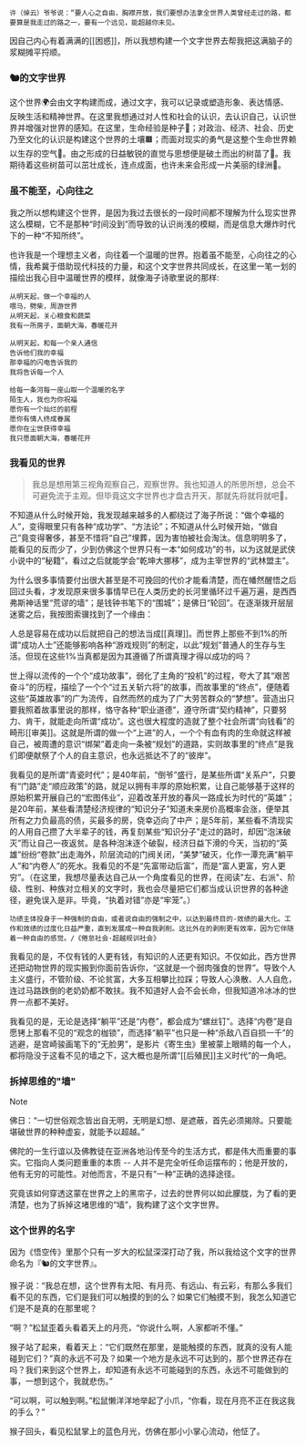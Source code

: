 	许（倬云）爷爷说：“要人心之自由，胸襟开放，我们要想办法拿全世界人类曾经走过的路，都要算是我走过的路之一，要有一个远见，能超越你未见。

因自己内心有着满满的[[困惑]]，所以我想构建一个文字世界去帮我把这满脑子的浆糊摊平捋顺。
### 🐿️的文字世界
这个世界🌍会由文字构建而成，通过文字，我可以记录或塑造形象、表达情感、反映生活和精神世界。在这里我想通过对人性和社会的认识，去认识自己，认识世界并增强对世界的感知。在这里，生命经验是种子🌾；对政治、经济、社会、历史乃至文化的认识是构建这个世界的土壤🟫；而面对现实的勇气是这整个生命世界赖以生存的空气💨。由之形成的日益敏锐的直觉与思想便是破土而出的树苗了🌱。我期待着这些树苗可以茁壮成长，连点成面，也许未来会形成一片美丽的绿洲🌳。

### 虽不能至，心向往之
我之所以想构建这个世界，是因为我过去很长的一段时间都不理解为什么现实世界这么模糊，它不是那种“时间没到”而导致的认识尚浅的模糊，而是信息大爆炸时代下的一种“不知所终”。

也许我是一个理想主义者，向往着一个温暖的世界。抱着虽不能至，心向往之的心情，我希冀于借助现代科技的力量，和这个文字世界共同成长，在这里一笔一划的描绘出我心目中温暖世界的模样，就像海子诗歌里说的那样:

```
从明天起，做一个幸福的人  
喂马，劈柴，周游世界  
从明天起，关心粮食和蔬菜  
我有一所房子，面朝大海，春暖花开

从明天起，和每一个亲人通信  
告诉他们我的幸福  
那幸福的闪电告诉我的  
我将告诉每一个人

给每一条河每一座山取一个温暖的名字  
陌生人，我也为你祝福  
愿你有一个灿烂的前程  
愿你有情人终成眷属  
愿你在尘世获得幸福  
我只愿面朝大海，春暖花开
```

### 我看见的世界

> 我总是想用第三视角观察自己，观察世界。我也知道人的所思所想，总会不可避免流于主观。但毕竟这文字世界也才盘古开天，那就先将就将就吧🐒。

不知道从什么时候开始，我发现越来越多的人都绕过了海子所说：“做个幸福的人”，变得眼里只有各种“成功学”、“方法论”；不知道从什么时候开始，“做自己”竟变得奢侈，甚至不惜将“自己”埋葬，因为害怕被社会淘汰。信息明明多了，能看见的反而少了，少到仿佛这个世界只有一本“如何成功”的书，以为这就是武侠小说中的“秘籍”，看过之后就能学会“乾坤大挪移”，成为主宰世界的“武林盟主”。

为什么很多事情要付出很大甚至是不可挽回的代价才能看清楚，而在幡然醒悟之后回过头看，才发现原来很多事情早已在人类历史的长河里循环过千遍万遍，是西西弗斯神话里“荒谬的墙”；是钱钟书笔下的“围城”；是佛日“轮回”。在逐渐拨开层层迷雾之后，我按图索骥找到了一个缘由：

人总是容易在成功以后就把自己的想法当成[[真理]]。而世界上那些不到1%的所谓“成功人士”还能够影响各种“游戏规则”的制定，以此“规划”普通人的生存与生活。但现在这些1%当真都是因为其遵循了所谓真理才得以成功的吗？

世上得以流传的一个个“成功故事”，弱化了主角的“投机”的过程，夸大了其“艰苦奋斗”的历程，描绘了一个个“过五关斩六将”的故事，而故事里的“终点”，便随着这些“英雄故事”的广为流传，自然而然的成为了广大劳苦群众的“梦想”。营造出只要我照着故事里说的那样，恪守各种“职业道德”，遵守所谓“契约精神”，只要努力、肯干，就能走向所谓“成功”。这也很大程度的造就了整个社会所谓“向钱看”的畸形[[审美]]。这就是所谓的做一个“上进”的人，一个个有血有肉的生命就这样被自己，被周遭的意识“绑架”着走向一条被“规划”的道路，实则故事里的“终点”是我们即便献祭了个人的自主意识，也永远抵达不了的“彼岸”。

我看见的是所谓“青瓷时代”；是40年前，“倒爷”盛行，是某些所谓“关系户”，只要有“门路”走“顺应政策”的路，就足以拥有丰厚的原始积累，让自己能够基于这样的原始积累开展自己的“宏图伟业”，迎着改革开放的春风一路成长为时代的“英雄”；是20年前，某些看清楚经济规律的“知识分子”知道未来房价高概率会涨，便举其所有之力负最高的债，买最多的房，侥幸迈向了中产；是5年前，某些看不清现实的人用自己攒了大半辈子的钱，再复刻某些“知识分子”走过的路时，却因“泡沫破灭”而让自己一夜返贫。是各种泡沫逐个破裂，经济日益下滑的今天，当初的“英雄”纷纷“卷款”出走海外，阶层流动的门阀关闭，“美梦”破灭，化作一潭充满“躺平人”和“内卷人”的死水。我看见的不是“先富带动后富”，而是“富人更富，穷人更穷”。（在这里，我想尽量表达自己从一个角度看见的世界，在阅读"左、右派"、阶级、性别、种族对立相关的文字时，我也会尽量把它们都当成认识世界的各种途径，避免误入是非。毕竟，“执着对错”亦是“牢笼”。）

	功绩主体投身于一种强制的自由，或者说自由的强制之中，以达到最终目的-效绩的最大化。工作和效绩的过度化日益严重，直到发展成一种自我剥削。这比外在的剥削更有效率，因为它伴随着一种自由的感觉。/《倦怠社会·超越规训社会》

我看见的是，不仅有钱的人更有钱，有知识的人还更有知识。不仅如此，西方世界还把动物世界的现实搬到你面前告诉你，“这就是一个弱肉强食的世界”。导致个人主义盛行，不管阶级、不论贫富，大多互相攀比拉踩；导致人心涣散、人人自危，连过马路跌倒的老奶奶都不敢扶。我不知道好人会不会长命，但我知道冷冰冰的世界一点都不美好。

我看见的是，无论是选择“躺平”还是“内卷”，都会成为“螺丝钉”。选择“内卷”是自愿铐上那看不见的“观念的枷锁”，而选择“躺平”也只是一种“杀敌八百自损一千”的逃避，是宫崎骏画笔下的“无脸男”，是影片《寄生虫》里被蒙上眼睛的每一个人，都将隐没于这看不见的墙之下，这大概也是所谓“[[后殖民]]主义时代”的一角吧。

###  拆掉思维的"墙"
> [!NOTE]
> 佛日：“一切世俗观念皆出自无明，无明是幻想、是遮蔽，首先必须揭除。只要能堪破世界的种种虚妄，就能予以超越。”

佛陀的一生行谊以及佛教徒在亚洲各地沿传至今的生活方式，都是伟大而重要的事实。它指向人类问题重重的本质 -- 人并不是完全听任命运摆布的；他是开放的，他有无穷的可能性。对他而言，不是只有“一种”正确的选择途径。

究竟该如何穿透这蒙在世界之上的黑帘子，过去的世界何以如此朦胧，为了看的更清楚，也为了拆掉这堵思维的“墙”，我构建了这个文字世界。

### 这个世界的名字

因为《悟空传》里那个只有一岁大的松鼠深深打动了我，所以我给这个文字的世界命名为『🐿️的文字世界』。

猴子说：“我总在想，这个世界有太阳、有月亮、有远山、有云彩，有那么多我们看不见的东西，它们是我们可以触摸的到的么？如果它们触摸不到，我怎么知道它们是不是真的在那里呢？

“啊？”松鼠歪着头看着天上的月亮，“你说什么啊，人家都听不懂。”

猴子站了起来，看着天上：“它们既然在那里，是能触摸的东西，就真的没有人能碰到它们？”真的永远不可及？如果一个地方是永远不可达到的，那个世界还存在吗？我们来到这个世界上，却知道有永远不可能碰到的东西，永远不可能做到的事，一想到这个，我就悲伤。”

“可以啊，可以触到啊。”松鼠懒洋洋地举起了小爪，“你看，现在月亮不正在我这我的手么？”

猴子回头，看见松鼠掌上的蓝色月光，仿佛在那小小掌心流动，他怔了。